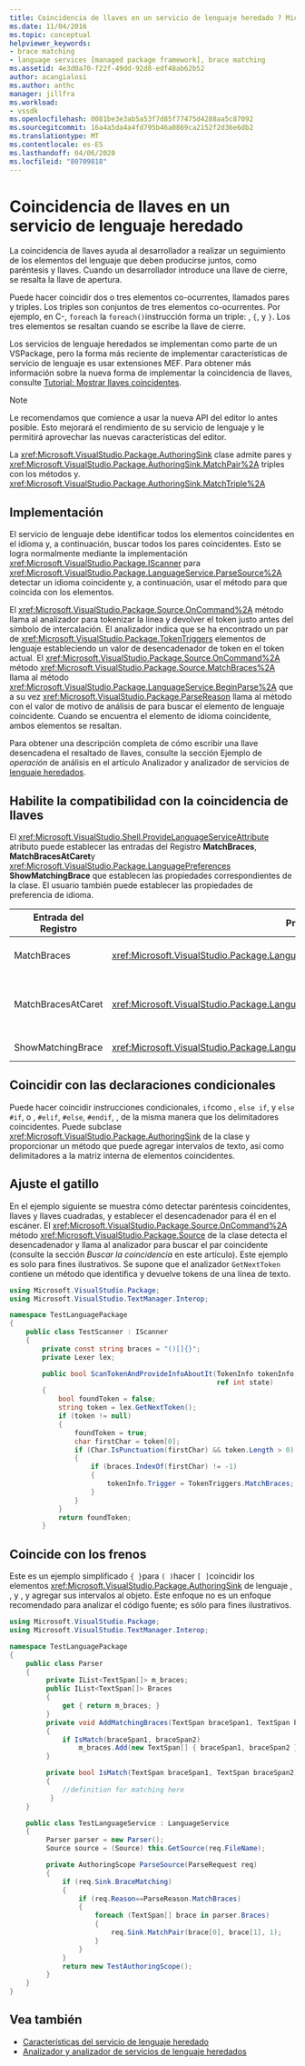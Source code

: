 ```yaml
---
title: Coincidencia de llaves en un servicio de lenguaje heredado ? Microsoft Docs
ms.date: 11/04/2016
ms.topic: conceptual
helpviewer_keywords:
- brace matching
- language services [managed package framework], brace matching
ms.assetid: 4e3d0a70-f22f-49dd-92d8-edf48ab62b52
author: acangialosi
ms.author: anthc
manager: jillfra
ms.workload:
- vssdk
ms.openlocfilehash: 0081be3e3ab5a53f7d85f77475d4288aa5c87092
ms.sourcegitcommit: 16a4a5da4a4fd795b46a0869ca2152f2d36e6db2
ms.translationtype: MT
ms.contentlocale: es-ES
ms.lasthandoff: 04/06/2020
ms.locfileid: "80709818"
---
```

# <a name="brace-matching-in-a-legacy-language-service"></a>Coincidencia de llaves en un servicio de lenguaje heredado
La coincidencia de llaves ayuda al desarrollador a realizar un seguimiento de los elementos del lenguaje que deben producirse juntos, como paréntesis y llaves. Cuando un desarrollador introduce una llave de cierre, se resalta la llave de apertura.

 Puede hacer coincidir dos o tres elementos co-ocurrentes, llamados pares y triples. Los triples son conjuntos de tres elementos co-ocurrentes. Por ejemplo, en C-, `foreach` la `foreach()`instrucción forma un triple: , `{`, y `}`. Los tres elementos se resaltan cuando se escribe la llave de cierre.

 Los servicios de lenguaje heredados se implementan como parte de un VSPackage, pero la forma más reciente de implementar características de servicio de lenguaje es usar extensiones MEF. Para obtener más información sobre la nueva forma de implementar la coincidencia de llaves, consulte [Tutorial: Mostrar llaves coincidentes](../../extensibility/walkthrough-displaying-matching-braces.md).

> [!NOTE]
> Le recomendamos que comience a usar la nueva API del editor lo antes posible. Esto mejorará el rendimiento de su servicio de lenguaje y le permitirá aprovechar las nuevas características del editor.

 La <xref:Microsoft.VisualStudio.Package.AuthoringSink> clase admite pares y <xref:Microsoft.VisualStudio.Package.AuthoringSink.MatchPair%2A> triples con los métodos y. <xref:Microsoft.VisualStudio.Package.AuthoringSink.MatchTriple%2A>

## <a name="implementation"></a>Implementación
 El servicio de lenguaje debe identificar todos los elementos coincidentes en el idioma y, a continuación, buscar todos los pares coincidentes. Esto se logra normalmente mediante la implementación <xref:Microsoft.VisualStudio.Package.IScanner> para <xref:Microsoft.VisualStudio.Package.LanguageService.ParseSource%2A> detectar un idioma coincidente y, a continuación, usar el método para que coincida con los elementos.

 El <xref:Microsoft.VisualStudio.Package.Source.OnCommand%2A> método llama al analizador para tokenizar la línea y devolver el token justo antes del símbolo de intercalación. El analizador indica que se ha encontrado un par de <xref:Microsoft.VisualStudio.Package.TokenTriggers> elementos de lenguaje estableciendo un valor de desencadenador de token en el token actual. El <xref:Microsoft.VisualStudio.Package.Source.OnCommand%2A> método <xref:Microsoft.VisualStudio.Package.Source.MatchBraces%2A> llama al método <xref:Microsoft.VisualStudio.Package.LanguageService.BeginParse%2A> que a su vez <xref:Microsoft.VisualStudio.Package.ParseReason> llama al método con el valor de motivo de análisis de para buscar el elemento de lenguaje coincidente. Cuando se encuentra el elemento de idioma coincidente, ambos elementos se resaltan.

 Para obtener una descripción completa de cómo escribir una llave desencadena el resaltado de llaves, consulte la sección Ejemplo de *operación* de análisis en el artículo Analizador y analizador de servicios de [lenguaje heredados](../../extensibility/internals/legacy-language-service-parser-and-scanner.md).

## <a name="enable-support-for-brace-matching"></a>Habilite la compatibilidad con la coincidencia de llaves
 El <xref:Microsoft.VisualStudio.Shell.ProvideLanguageServiceAttribute> atributo puede establecer las entradas del Registro **MatchBraces**, **MatchBracesAtCaret**y <xref:Microsoft.VisualStudio.Package.LanguagePreferences> **ShowMatchingBrace** que establecen las propiedades correspondientes de la clase. El usuario también puede establecer las propiedades de preferencia de idioma.

|Entrada del Registro|Propiedad|Descripción|
|--------------------|--------------|-----------------|
|MatchBraces|<xref:Microsoft.VisualStudio.Package.LanguagePreferences.EnableMatchBraces%2A>|Habilita la coincidencia de llaves.|
|MatchBracesAtCaret|<xref:Microsoft.VisualStudio.Package.LanguagePreferences.EnableMatchBracesAtCaret%2A>|Permite la coincidencia de llaves a medida que se mueve el intercalador.|
|ShowMatchingBrace|<xref:Microsoft.VisualStudio.Package.LanguagePreferences.EnableShowMatchingBrace%2A>|Resalta la llave correspondiente.|

## <a name="match-conditional-statements"></a>Coincidir con las declaraciones condicionales
 Puede hacer coincidir instrucciones condicionales, `if`como , `else if`, y `else` `#if`, o , `#elif`, `#else`, `#endif`, , de la misma manera que los delimitadores coincidentes. Puede subclase <xref:Microsoft.VisualStudio.Package.AuthoringSink> de la clase y proporcionar un método que puede agregar intervalos de texto, así como delimitadores a la matriz interna de elementos coincidentes.

## <a name="set-the-trigger"></a>Ajuste el gatillo
 En el ejemplo siguiente se muestra cómo detectar paréntesis coincidentes, llaves y llaves cuadradas, y establecer el desencadenador para él en el escáner. El <xref:Microsoft.VisualStudio.Package.Source.OnCommand%2A> método <xref:Microsoft.VisualStudio.Package.Source> de la clase detecta el desencadenador y llama al analizador para buscar el par coincidente (consulte la sección *Buscar la coincidencia* en este artículo). Este ejemplo es solo para fines ilustrativos. Se supone que el analizador `GetNextToken` contiene un método que identifica y devuelve tokens de una línea de texto.

```csharp
using Microsoft.VisualStudio.Package;
using Microsoft.VisualStudio.TextManager.Interop;

namespace TestLanguagePackage
{
    public class TestScanner : IScanner
    {
        private const string braces = "()[]{}";
        private Lexer lex;

        public bool ScanTokenAndProvideInfoAboutIt(TokenInfo tokenInfo,
                                                   ref int state)
        {
            bool foundToken = false;
            string token = lex.GetNextToken();
            if (token != null)
            {
                foundToken = true;
                char firstChar = token[0];
                if (Char.IsPunctuation(firstChar) && token.Length > 0)
                {
                    if (braces.IndexOf(firstChar) != -1)
                    {
                        tokenInfo.Trigger = TokenTriggers.MatchBraces;
                    }
                }
            }
            return foundToken;
        }
```

## <a name="match-the-braces"></a>Coincide con los frenos
 Este es un ejemplo simplificado `{ }`para `( )`hacer `[ ]`coincidir los elementos <xref:Microsoft.VisualStudio.Package.AuthoringSink> de lenguaje , , y , y agregar sus intervalos al objeto. Este enfoque no es un enfoque recomendado para analizar el código fuente; es sólo para fines ilustrativos.

```csharp
using Microsoft.VisualStudio.Package;
using Microsoft.VisualStudio.TextManager.Interop;

namespace TestLanguagePackage
{
    public class Parser
    {
         private IList<TextSpan[]> m_braces;
         public IList<TextSpan[]> Braces
         {
             get { return m_braces; }
         }
         private void AddMatchingBraces(TextSpan braceSpan1, TextSpan braceSpan2)
         {
             if IsMatch(braceSpan1, braceSpan2)
                 m_braces.Add(new TextSpan[] { braceSpan1, braceSpan2 });
         }

         private bool IsMatch(TextSpan braceSpan1, TextSpan braceSpan2)
         {
             //definition for matching here
          }
    }

    public class TestLanguageService : LanguageService
    {
         Parser parser = new Parser();
         Source source = (Source) this.GetSource(req.FileName);

         private AuthoringScope ParseSource(ParseRequest req)
         {
             if (req.Sink.BraceMatching)
             {
                 if (req.Reason==ParseReason.MatchBraces)
                 {
                     foreach (TextSpan[] brace in parser.Braces)
                     {
                         req.Sink.MatchPair(brace[0], brace[1], 1);
                     }
                 }
             }
             return new TestAuthoringScope();
         }
    }
}
```

## <a name="see-also"></a>Vea también
- [Características del servicio de lenguaje heredado](../../extensibility/internals/legacy-language-service-features1.md)
- [Analizador y analizador de servicios de lenguaje heredados](../../extensibility/internals/legacy-language-service-parser-and-scanner.md)
